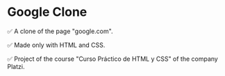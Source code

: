 # Google Clone
✅ A clone of the page "google.com".

✅ Made only with HTML and CSS.

✅ Project of the course "Curso Práctico de HTML y CSS" of the company Platzi.

